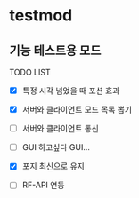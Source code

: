 # testmod
기능 테스트용 모드
---
TODO LIST
- [x] 특정 시각 넘었을 때 포션 효과
- [x] 서버와 클라이언트 모드 목록 뽑기
- [ ] 서버와 클라이언트 통신
- [ ] GUI 하고싶다 GUI...
- [x] 포지 최신으로 유지
- [ ] RF-API 연동

